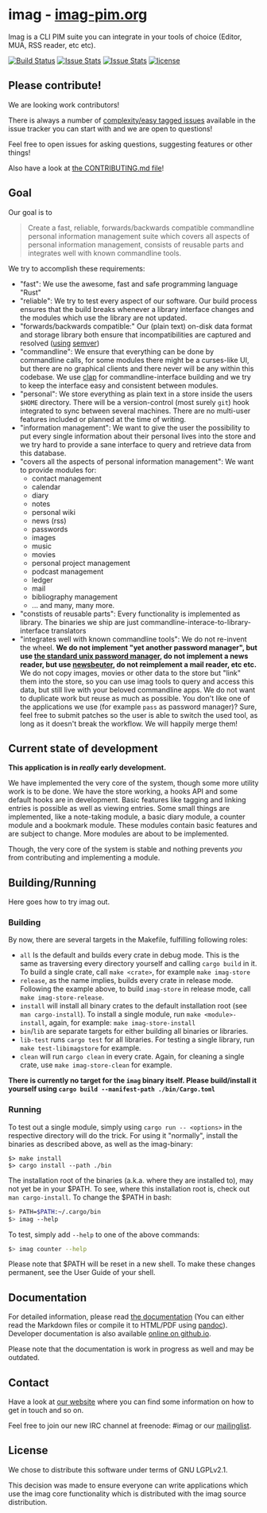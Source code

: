 # imag - [imag-pim.org](http://imag-pim.org)

Imag is a CLI PIM suite you can
integrate in your tools of choice (Editor, MUA, RSS reader, etc etc).

[![Build Status](https://travis-ci.org/matthiasbeyer/imag.svg?branch=master)](https://travis-ci.org/matthiasbeyer/imag)
[![Issue Stats](http://www.issuestats.com/github/matthiasbeyer/imag/badge/pr?style=flat-square)](http://www.issuestats.com/github/matthiasbeyer/imag)
[![Issue Stats](http://www.issuestats.com/github/matthiasbeyer/imag/badge/issue?style=flat-square)](http://www.issuestats.com/github/matthiasbeyer/imag)
[![license](https://img.shields.io/github/license/matthiasbeyer/imag.svg?maxAge=2592000?style=flat-square)]()

## Please contribute!

We are looking work contributors!

There is always a number of
[complexity/easy tagged issues](https://github.com/matthiasbeyer/imag/issues?q=is%3Aopen+is%3Aissue+label%3Acomplexity%2Feasy)
available in the issue tracker you can start with and we are open to questions!

Feel free to open issues for asking questions, suggesting features or other
things!

Also have a look at [the CONTRIBUTING.md file](./CONTRIBUTING.md)!

## Goal

Our goal is to

> Create a fast, reliable, forwards/backwards compatible commandline personal
> information management suite which covers all aspects of personal information
> management, consists of reusable parts and integrates well with known
> commandline tools.

We try to accomplish these requirements:

* "fast": We use the awesome, fast and safe programming language "Rust"
* "reliable": We try to test every aspect of our software. Our build process
  ensures that the build breaks whenever a library interface changes and the
  modules which use the library are not updated.
* "forwards/backwards compatible:" Our (plain text) on-disk data format and
  storage library both ensure that incompatibilities are captured and resolved
  ([using](https://crates.io/crates/semver) [semver](https://semver.org))
* "commandline": We ensure that everything can be done by commandline calls, for
  some modules there might be a curses-like UI, but there are no graphical
  clients and there never will be any within this codebase. We use
  [clap](https://crates.io/crates/clap) for commandline-interface building and
  we try to keep the interface easy and consistent between modules.
* "personal": We store everything as plain text in a store inside the users
  `$HOME` directory. There will be a version-control (most surely `git`) hook
  integrated to sync between several machines. There are no multi-user features
  included or planned at the time of writing.
* "information management": We want to give the user the possibility to put
  every single information about their personal lives into the store and we try
  hard to provide a sane interface to query and retrieve data from this
  database.
* "covers all the aspects of personal information management": We want to
  provide modules for:
  * contact management
  * calendar
  * diary
  * notes
  * personal wiki
  * news (rss)
  * passwords
  * images
  * music
  * movies
  * personal project management
  * podcast management
  * ledger
  * mail
  * bibliography management
  * ... and many, many more.
* "constists of reusable parts": Every functionality is implemented as library.
  The binaries we ship are just commandline-interace-to-library-interface
  translators
* "integrates well with known commandline tools": We do not re-invent the wheel.
  **We do not implement "yet another password manager", but use
  [the standard unix password manager](https://www.passwordstore.org/), do not
  implement a news reader, but use [newsbeuter](http://www.newsbeuter.org/),
  do not reimplement a mail reader, etc etc.**
  We do not copy images, movies or other data to the store but "link" them into
  the store, so you can use imag tools to query and access this data, but still
  live with your beloved commandline apps. We do not want to duplicate work but
  reuse as much as possible.
  You don't like one of the applications we use (for example `pass` as password
  manager)? Sure, feel free to submit patches so the user is able to switch the
  used tool, as long as it doesn't break the workflow. We will happily merge
  them!

## Current state of development

**This application is in _really_ early development.**

We have implemented the very core of the system, though some more utility work
is to be done.
We have the store working, a hooks API and some default hooks are in
development.
Basic features like tagging and linking entries is possible as well as viewing
entries.
Some small things are implemented, like a note-taking module, a basic diary
module, a counter module and a bookmark module.
These modules contain basic features and are subject to change.
More modules are about to be implemented.

Though, the very core of the system is stable and nothing prevents _you_ from
contributing and implementing a module.

## Building/Running

Here goes how to try imag out.

### Building

By now, there are several targets in the Makefile, fulfilling following roles:
* `all` Is the default and builds every crate in debug mode. This is the same as
  traversing every directory yourself and calling `cargo build` in it.
  To build a single crate, call `make <crate>`, for example
  `make imag-store`
* `release`, as the name implies, builds every crate in release mode. Following
  the example above, to build `imag-store` in release mode, call
  `make imag-store-release`.
* `install` will install all binary crates to the default installation root (see
  `man cargo-install`). To install a single module, run `make <module>-install`,
  again, for example: `make imag-store-install`
* `bin`/`lib` are separate targets for either building all binaries or
  libraries.
* `lib-test` runs `cargo test` for all libraries. For testing a single library,
  run `make test-libimagstore` for example.
* `clean` will run `cargo clean` in every crate. Again, for cleaning a single
  crate, use `make imag-store-clean` for example.

**There is currently no target for the `imag` binary itself. Please
build/install it yourself using `cargo build --manifest-path ./bin/Cargo.toml`**

### Running

To test out a single module, simply using `cargo run -- <options>` in the
respective directory will do the trick. For using it "normally", install the
binaries as described above, as well as the imag-binary:
```
$> make install
$> cargo install --path ./bin
```
The installation root of the binaries (a.k.a. where they are installed to), may
not yet be in your $PATH. To see, where this installation root is, check out
`man cargo-install`. To change the $PATH in bash:

```bash
$> PATH=$PATH:~/.cargo/bin
$> imag --help
```

To test, simply add `--help` to one of the above commands:

```bash
$> imag counter --help
```

Please note that $PATH will be reset in a new shell. To make these changes
permanent, see the User Guide of your shell.

## Documentation

For detailed information, please read [the documentation](./doc/) (You can
either read the Markdown files or compile it to HTML/PDF using
[pandoc](http://pandoc.org)).
Developer documentation is also available
[online on github.io](https://matthiasbeyer.github.io/imag/imag_documentation/index.html).

Please note that the documentation is work in progress as well and may be
outdated.

## Contact

Have a look at [our website](http://imag-pim.org) where you can find some
information on how to get in touch and so on.

Feel free to join our new IRC channel at freenode: #imag
or our [mailinglist](http://imag-pim.org/mailinglist/).

## License

We chose to distribute this software under terms of GNU LGPLv2.1.

This decision was made to ensure everyone can write applications which use the
imag core functionality which is distributed with the imag source distribution.

